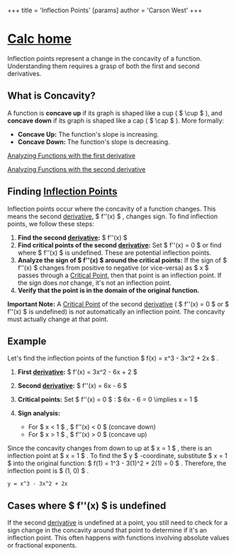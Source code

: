 +++
 title = 'Inflection Points'
[params]
	author = 'Carson West'
+++
# [Calc home](./../calc-home/)
Inflection points represent a change in the concavity of a function.  Understanding them requires a grasp of both the first and second derivatives.

## What is Concavity?

A function is **concave up** if its graph is shaped like a cup ( $ \cup $ ), and **concave down** if its graph is shaped like a cap ( $ \cap $ ).  More formally:

* **Concave Up:**  The function's slope is increasing.
* **Concave Down:** The function's slope is decreasing.

[Analyzing Functions with the first derivative](./../analyzing-functions-with-the-first-derivative/)

[Analyzing Functions with the second derivative](./../analyzing-functions-with-the-second-derivative/)


## Finding [Inflection Points](./../inflection-points/) 
Inflection points occur where the concavity of a function changes.  This means the second [derivative](./../derivative/),  $ f''(x) $ , changes sign.  To find inflection points, we follow these steps:

1. **Find the second [derivative](./../derivative/):**  $ f''(x) $ 
2. **Find critical points of the second [derivative](./../derivative/):** Set  $ f''(x) = 0 $  or find where  $ f''(x) $  is undefined.  These are potential inflection points.
3. **Analyze the sign of  $ f''(x) $  around the critical points:**  If the sign of  $ f''(x) $  changes from positive to negative (or vice-versa) as  $ x $  passes through a [Critical Point](./../critical-point/), then that point is an inflection point.  If the sign does *not* change, it's not an inflection point.
4. **Verify that the point is in the domain of the original function.**


**Important Note:**  A [Critical Point](./../critical-point/) of the second [derivative](./../derivative/) ( $ f''(x) = 0 $  or  $ f''(x) $  is undefined) is *not* automatically an inflection point. The concavity must actually change at that point.


## Example

Let's find the inflection points of the function  $ f(x) = x^3 - 3x^2 + 2x $ .

1. **First [derivative](./../derivative/):**  $ f'(x) = 3x^2 - 6x + 2 $ 
2. **Second [derivative](./../derivative/):**  $ f''(x) = 6x - 6 $ 
3. **Critical points:** Set  $ f''(x) = 0 $ :   $ 6x - 6 = 0 \implies x = 1 $ 
4. **Sign analysis:**

   * For  $ x < 1 $ ,  $ f''(x) < 0 $  (concave down)
   * For  $ x > 1 $ ,  $ f''(x) > 0 $  (concave up)

Since the concavity changes from down to up at  $ x = 1 $ , there is an inflection point at  $ x = 1 $ .  To find the  $ y $ -coordinate, substitute  $ x = 1 $  into the original function:  $ f(1) = 1^3 - 3(1)^2 + 2(1) = 0 $ .  Therefore, the inflection point is  $ (1, 0) $ .


```desmos-graph
y = x^3 - 3x^2 + 2x
```


##  Cases where  $ f''(x) $  is undefined

If the second [derivative](./../derivative/) is undefined at a point, you still need to check for a sign change in the concavity around that point to determine if it's an inflection point.  This often happens with functions involving absolute values or fractional exponents.
